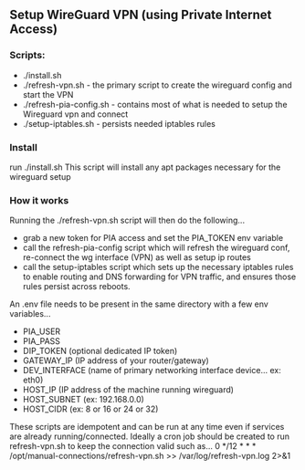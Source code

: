 ## Setup WireGuard VPN (using Private Internet Access)

### Scripts:
- ./install.sh
- ./refresh-vpn.sh - the primary script to create the wireguard config and start the VPN
- ./refresh-pia-config.sh - contains most of what is needed to setup the Wireguard vpn and connect
- ./setup-iptables.sh - persists needed iptables rules

### Install
run ./install.sh
This script will install any apt packages necessary for the wireguard setup

### How it works
Running the ./refresh-vpn.sh script will then do the following...
- grab a new token for PIA access and set the PIA\_TOKEN env variable
- call the refresh-pia-config script which will refresh the wireguard conf, re-connect the wg interface (VPN) as well as setup ip routes
- call the setup-iptables script which sets up the necessary iptables rules to enable routing and DNS forwarding for VPN traffic, and ensures those rules persist across reboots.

An .env file needs to be present in the same directory with a few env variables...
- PIA\_USER
- PIA\_PASS
- DIP\_TOKEN (optional dedicated IP token)
- GATEWAY\_IP (IP address of your router/gateway)
- DEV\_INTERFACE (name of primary networking interface device... ex: eth0)
- HOST\_IP (IP address of the machine running wireguard)
- HOST\_SUBNET (ex: 192.168.0.0)
- HOST\_CIDR (ex: 8 or 16 or 24 or 32)

These scripts are idempotent and can be run at any time even if services are already running/connected.
Ideally a cron job should be created to run refresh-vpn.sh to keep the connection valid such as...
0 */12 * * * /opt/manual-connections/refresh-vpn.sh >> /var/log/refresh-vpn.log 2>&1
